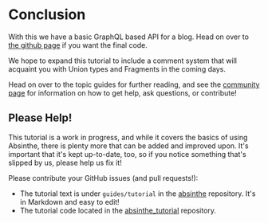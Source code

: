 # Conclusion

With this we have a basic GraphQL based API for a blog. Head on over
to [the github page](https://github.com/absinthe-graphql/absinthe_tutorial) if
you want the final code.

We hope to expand this tutorial to include a comment system that will
acquaint you with Union types and Fragments in the coming days.

Head on over to the topic guides for further reading, and see
the [community page](../introduction/community.md) for information
on how to get help, ask questions, or contribute!

## Please Help!

This tutorial is a work in progress, and while it covers the basics of
using Absinthe, there is plenty more that can be added and improved
upon. It's important that it's kept up-to-date, too, so if you notice
something that's slipped by us, please help us fix it!

Please contribute your GitHub issues (and pull requests!):

- The tutorial text is under `guides/tutorial` in the [absinthe](https://github.com/absinthe-graphql/absinthe)
  repository. It's in Markdown and easy to edit!
- The tutorial code located in the [absinthe_tutorial](https://github.com/absinthe-graphql/absinthe_tutorial) repository.
